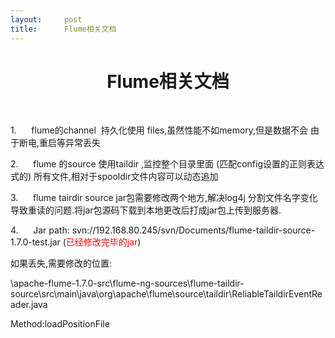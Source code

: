 ```yaml
---
layout:     post
title:      Flume相关文档
---
```

<div id="article_content" class="article_content clearfix csdn-tracking-statistics" data-pid="blog" data-mod="popu_307" data-dsm="post">
								            <link rel="stylesheet" href="https://csdnimg.cn/release/phoenix/template/css/ck_htmledit_views-f76675cdea.css">
						<div class="htmledit_views" id="content_views">
                <h1 align="center">Flume相关文档</h1><p> </p><p>1.      flume的channel  持久化使用 files,虽然性能不如memory,但是数据不会 由于断电,重启等异常丢失</p><p>2.      flume 的source 使用taildir ,监控整个目录里面 (匹配config设置的正则表达式的) 所有文件,相对于spooldir文件内容可以动态追加</p><p>3.      flume tairdir source jar包需要修改两个地方,解决log4j 分割文件名字变化导致重读的问题.将jar包源码下载到本地更改后打成jar包上传到服务器.</p><p>4.      Jar path: svn://192.168.80.245/svn/Documents/flume-taildir-source-1.7.0-test.jar (<span style="color:#FF0000;">已经修改完毕的</span><span style="color:#FF0000;">jar</span>)</p><p>如果丢失,需要修改的位置:</p><p>\apache-flume-1.7.0-src\flume-ng-sources\flume-taildir-source\src\main\java\org\apache\flume\source\taildir\ReliableTaildirEventReader.java</p><p>Method:loadPositionFile</p><p></p><p><br></p>            </div>
                </div>